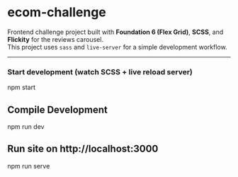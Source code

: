 # ecom-challenge

Frontend challenge project built with **Foundation 6 (Flex Grid)**, **SCSS**, and **Flickity** for the reviews carousel.  
This project uses `sass` and `live-server` for a simple development workflow.

---

### Start development (watch SCSS + live reload server)
npm start

## Compile Development
npm run dev     

## Run site on http://localhost:3000
npm run serve    
